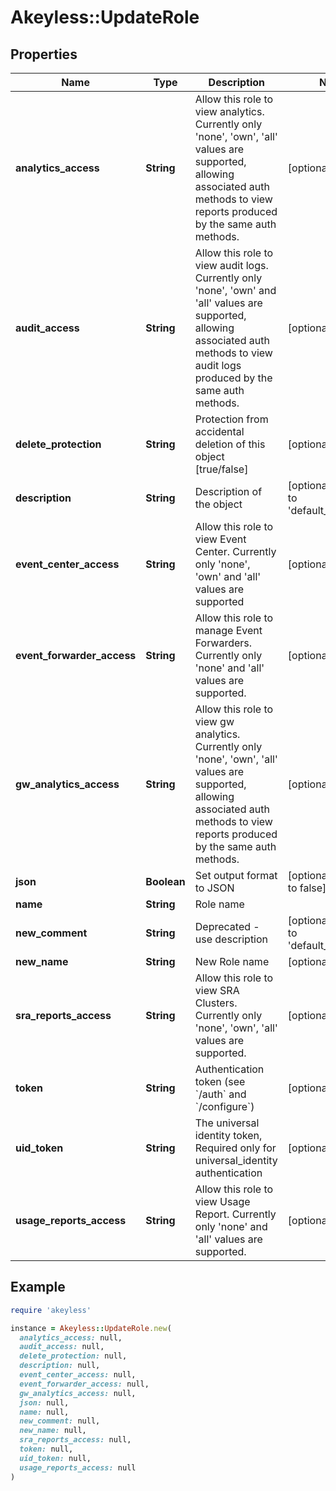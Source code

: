 # Akeyless::UpdateRole

## Properties

| Name | Type | Description | Notes |
| ---- | ---- | ----------- | ----- |
| **analytics_access** | **String** | Allow this role to view analytics. Currently only &#39;none&#39;, &#39;own&#39;, &#39;all&#39; values are supported, allowing associated auth methods to view reports produced by the same auth methods. | [optional] |
| **audit_access** | **String** | Allow this role to view audit logs. Currently only &#39;none&#39;, &#39;own&#39; and &#39;all&#39; values are supported, allowing associated auth methods to view audit logs produced by the same auth methods. | [optional] |
| **delete_protection** | **String** | Protection from accidental deletion of this object [true/false] | [optional] |
| **description** | **String** | Description of the object | [optional][default to &#39;default_comment&#39;] |
| **event_center_access** | **String** | Allow this role to view Event Center. Currently only &#39;none&#39;, &#39;own&#39; and &#39;all&#39; values are supported | [optional] |
| **event_forwarder_access** | **String** | Allow this role to manage Event Forwarders. Currently only &#39;none&#39; and &#39;all&#39; values are supported. | [optional] |
| **gw_analytics_access** | **String** | Allow this role to view gw analytics. Currently only &#39;none&#39;, &#39;own&#39;, &#39;all&#39; values are supported, allowing associated auth methods to view reports produced by the same auth methods. | [optional] |
| **json** | **Boolean** | Set output format to JSON | [optional][default to false] |
| **name** | **String** | Role name |  |
| **new_comment** | **String** | Deprecated - use description | [optional][default to &#39;default_comment&#39;] |
| **new_name** | **String** | New Role name | [optional] |
| **sra_reports_access** | **String** | Allow this role to view SRA Clusters. Currently only &#39;none&#39;, &#39;own&#39;, &#39;all&#39; values are supported. | [optional] |
| **token** | **String** | Authentication token (see &#x60;/auth&#x60; and &#x60;/configure&#x60;) | [optional] |
| **uid_token** | **String** | The universal identity token, Required only for universal_identity authentication | [optional] |
| **usage_reports_access** | **String** | Allow this role to view Usage Report. Currently only &#39;none&#39; and &#39;all&#39; values are supported. | [optional] |

## Example

```ruby
require 'akeyless'

instance = Akeyless::UpdateRole.new(
  analytics_access: null,
  audit_access: null,
  delete_protection: null,
  description: null,
  event_center_access: null,
  event_forwarder_access: null,
  gw_analytics_access: null,
  json: null,
  name: null,
  new_comment: null,
  new_name: null,
  sra_reports_access: null,
  token: null,
  uid_token: null,
  usage_reports_access: null
)
```

